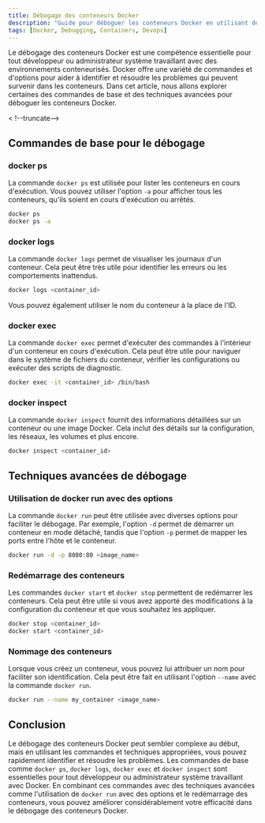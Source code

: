 ```yaml
---
title: Débogage des conteneurs Docker
description: "Guide pour déboguer les conteneurs Docker en utilisant des commandes de base et des options avancées."
tags: [Docker, Debugging, Containers, Devops]
---
```


Le débogage des conteneurs Docker est une compétence essentielle pour tout développeur ou administrateur système travaillant avec des environnements conteneurisés. Docker offre une variété de commandes et d'options pour aider à identifier et résoudre les problèmes qui peuvent survenir dans les conteneurs. Dans cet article, nous allons explorer certaines des commandes de base et des techniques avancées pour déboguer les conteneurs Docker.

< !--truncate-->

## Commandes de base pour le débogage

### docker ps

La commande `docker ps` est utilisée pour lister les conteneurs en cours d'exécution. Vous pouvez utiliser l'option `-a` pour afficher tous les conteneurs, qu'ils soient en cours d'exécution ou arrêtés.

```bash
docker ps
docker ps -a
```

### docker logs

La commande `docker logs` permet de visualiser les journaux d'un conteneur. Cela peut être très utile pour identifier les erreurs ou les comportements inattendus.

```bash
docker logs <container_id>
```

Vous pouvez également utiliser le nom du conteneur à la place de l'ID.

### docker exec

La commande `docker exec` permet d'exécuter des commandes à l'intérieur d'un conteneur en cours d'exécution. Cela peut être utile pour naviguer dans le système de fichiers du conteneur, vérifier les configurations ou exécuter des scripts de diagnostic.

```bash
docker exec -it <container_id> /bin/bash
```

### docker inspect

La commande `docker inspect` fournit des informations détaillées sur un conteneur ou une image Docker. Cela inclut des détails sur la configuration, les réseaux, les volumes et plus encore.

```bash
docker inspect <container_id>
```

## Techniques avancées de débogage

### Utilisation de docker run avec des options

La commande `docker run` peut être utilisée avec diverses options pour faciliter le débogage. Par exemple, l'option `-d` permet de démarrer un conteneur en mode détaché, tandis que l'option `-p` permet de mapper les ports entre l'hôte et le conteneur.

```bash
docker run -d -p 8080:80 <image_name>
```

### Redémarrage des conteneurs

Les commandes `docker start` et `docker stop` permettent de redémarrer les conteneurs. Cela peut être utile si vous avez apporté des modifications à la configuration du conteneur et que vous souhaitez les appliquer.

```bash
docker stop <container_id>
docker start <container_id>
```

### Nommage des conteneurs

Lorsque vous créez un conteneur, vous pouvez lui attribuer un nom pour faciliter son identification. Cela peut être fait en utilisant l'option `--name` avec la commande `docker run`.

```bash
docker run --name my_container <image_name>
```

## Conclusion

Le débogage des conteneurs Docker peut sembler complexe au début, mais en utilisant les commandes et techniques appropriées, vous pouvez rapidement identifier et résoudre les problèmes. Les commandes de base comme `docker ps`, `docker logs`, `docker exec` et `docker inspect` sont essentielles pour tout développeur ou administrateur système travaillant avec Docker. En combinant ces commandes avec des techniques avancées comme l'utilisation de `docker run` avec des options et le redémarrage des conteneurs, vous pouvez améliorer considérablement votre efficacité dans le débogage des conteneurs Docker.
